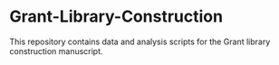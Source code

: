 # Grant-Library-Construction
This repository contains data and analysis scripts for the Grant library construction manuscript.  
